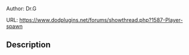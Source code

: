 Author: Dr.G

URL: https://www.dodplugins.net/forums/showthread.php?1587-Player-spawn

## Description

